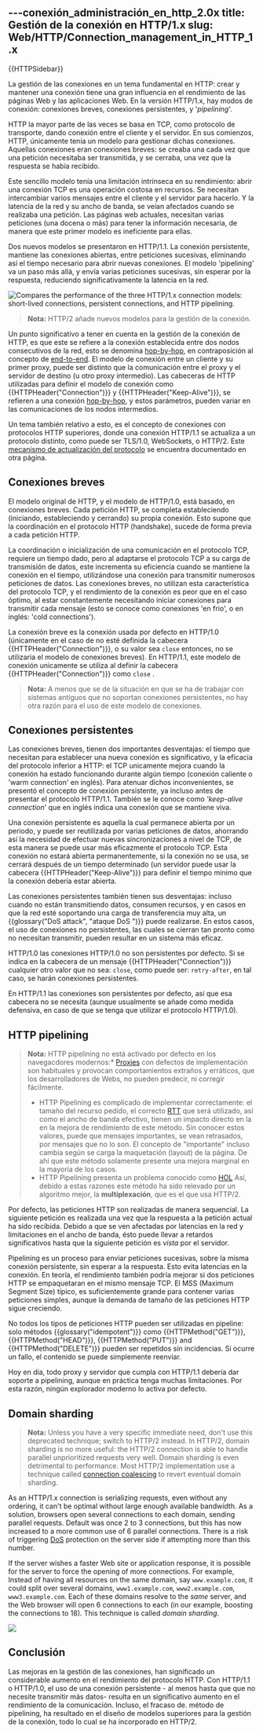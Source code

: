 ---conexión_administración_en_http_2.0x
title: Gestión de la conexión en  HTTP/1.x
slug: Web/HTTP/Connection_management_in_HTTP_1.x
---

{{HTTPSidebar}}

La gestión de las conexiones en un tema fundamental en HTTP: crear y mantener una conexión tiene una gran influencia en el rendimiento de las páginas Web y las aplicaciones Web. En la versión HTTP/1.x, hay modos de conexión: conexiones breves, conexiones persistentes, y '_pipelining_'.

HTTP la mayor parte de las veces se basa en TCP, como protocolo de transporte, dando conexión entre el cliente y el servidor. En sus comienzos, HTTP, únicamente tenia un modelo para gestionar dichas conexiones. Aquellas conexiones eran conexiones breves: se creaba una cada vez que una petición necesitaba ser transmitida, y se cerraba, una vez que la respuesta se había recibido.

Este sencillo modelo tenía una limitación intrínseca en su rendimiento: abrir una conexión TCP es una operación costosa en recursos. Se necesitan intercambiar varios mensajes entre el cliente y el servidor para hacerlo. Y la latencia de la red y su ancho de banda, se veían afectados cuando se realizaba una petición. Las páginas web actuales, necesitan varias peticiones (una docena o más) para tener la información necesaria, de manera que este primer modelo es ineficiente para ellas.

Dos nuevos modelos se presentaron en HTTP/1.1. La conexión persistente, mantiene las conexiones abiertas, entre peticiones sucesivas, eliminando así el tiempo necesario para abrir nuevas conexiones. El modelo 'pipelining' va un paso más allá, y envía varias peticiones sucesivas, sin esperar por la respuesta, reduciendo significativamente la latencia en la red.

![Compares the performance of the three HTTP/1.x connection models: short-lived connections, persistent connections, and HTTP pipelining.](http1_x_connections.png)

> **Nota:** HTTP/2 añade nuevos modelos para la gestión de la conexión.

Un punto significativo a tener en cuenta en la gestión de la conexión de HTTP, es que este se refiere a la conexión establecida entre dos nodos consecutivos de la red, esto se denomina [hop-by-hop](/es/docs/Web/HTTP/Headers#hbh), en contraposición al concepto de [end-to-end](/es/docs/Web/HTTP/Headers#e2e). El modelo de conexión entre un cliente y su primer proxy, puede ser distinto que la comunicación entre el proxy y el servidor de destino (u otro proxy intermedio). Las cabeceras de HTTP utilizadas para definir el modelo de conexión como {{HTTPHeader("Connection")}} y {{HTTPHeader("Keep-Alive")}}, se refieren a una conexión [hop-by-hop](/es/docs/Web/HTTP/Headers#hbh), y estos parámetros, pueden variar en las comunicaciones de los nodos intermedios.

Un tema también relativo a esto, es el concepto de conexiones con protocolos HTTP superiores, donde una conexión HTTP/1.1 se actualiza a un protocolo distinto, como puede ser TLS/1.0, WebSockets, o HTTP/2. Este [mecanismo de actualización del protocolo](/es/docs/Web/HTTP/Protocol_upgrade_mechanism) se encuentra documentado en otra página.

## Conexiones breves

El modelo original de HTTP, y el modelo de HTTP/1.0, está basado, en conexiones breves. Cada petición HTTP, se completa estableciendo (iniciando, estableciendo y cerrando) su propia conexión. Esto supone que la coordinación en el protocolo HTTP (handshake), sucede de forma previa a cada petición HTTP.

La coordinación o inicialización de una comunicación en el protocolo TCP, requiere un tiempo dado, pero al adaptarse el protocolo TCP a su carga de transmisión de datos, este incrementa su eficiencia cuando se mantiene la conexión en el tiempo, utilizándose una conexión para transmitir numerosos peticiones de datos. Las conexiones breves, no utilizan esta característica del protocolo TCP, y el rendimiento de la conexión es peor que en el caso óptimo, al estar constantemente necesitando iniciar conexiones para transmitir cada mensaje (esto se conoce como conexiones 'en frio', o en inglés: 'cold connections').

La conexión breve es la conexión usada por defecto en HTTP/1.0 (únicamente en el caso de no esté definida la cabecera {{HTTPHeader("Connection")}}, o su valor sea `close` entonces, no se utilizaria el modelo de conexiones breves). En HTTP/1.1, este modelo de conexión unicamente se utiliza al definir la cabecera {{HTTPHeader("Connection")}} como `close` .

> **Nota:** A menos que se de la situación en que se ha de trabajar con sistemas antiguos que no soportan conexiones persistentes, no hay otra razón para el uso de este modelo de conexiones.

## Conexiones persistentes

Las conexiones breves, tienen dos importantes desventajas: el tiempo que necesitan para establecer una nueva conexión es significativo, y la eficacia del protocolo inferior a HTTP: el TCP unicamente mejora cuando la conexión ha estado funcionando durante algún tiempo (conexión caliente o 'warm connection' en inglés). Para atenuar dichos inconvenientes, se presentó el concepto de conexión persistente, ya incluso antes de presentar el protocolo HTTP/1.1. También se le conoce como _'keep-alive connection_' que en inglés indica una conexión que se mantiene viva.

Una conexión persistente es aquella la cual permanece abierta por un periodo, y puede ser reutilizada por varias peticiones de datos, ahorrando así la necesidad de efectuar nuevas sincronizaciones a nivel de TCP, de esta manera se puede usar más eficazmente el protocolo TCP. Esta conexión no estará abierta permanentemente, si la conexión no se usa, se cerrará después de un tiempo determinado (un servidor puede usar la cabecera {{HTTPHeader("Keep-Alive")}} para definir el tiempo mínimo que la conexión debería estar abierta.

Las conexiones persistentes también tienen sus desventajas: incluso cuando no están transmitiendo datos, consumen recursos, y en casos en que la red esté soportando una carga de transferencia muy alta, un {{glossary("DoS attack", "ataque DoS ")}} puede realizarse. En estos casos, el uso de conexiones no persistentes, las cuales se cierran tan pronto como no necesitan transmitir, pueden resultar en un sistema más eficaz.

HTTP/1.0 las conexiones HTTP/1.0 no son persistentes por defecto. Si se indica en la cabecera de un mensaje {{HTTPHeader("Connection")}} cualquier otro valor que no sea: `close`, como puede ser: `retry-after`, en tal caso, se harán conexiones persistentes.

En HTTP/1.1 las conexiones son persistentes por defecto, así que esa cabecera no se necesita (aunque usualmente se añade como medida defensiva, en caso de que se tenga que utilizar el protocolo HTTP/1.0).

## HTTP pipelining

> **Nota:** HTTP pipelining no está activado por defecto en los navegacdores modernos:\* [Proxies](https://en.wikipedia.org/wiki/Proxy_server) con defectos de implementación son habituales y provocan comportamientos extraños y erráticos, que los desarrolladores de Webs, no pueden predecir, ni corregir fácilmente.
>
> - HTTP Pipelining es complicado de implementar correctamente: el tamaño del recurso pedido, el correcto [RTT](https://en.wikipedia.org/wiki/Round-trip_delay_time) que será utilizado, así como el ancho de banda efectivo, tienen un impacto directo en la en la mejora de rendimiento de este método. Sin conocer estos valores, puede que mensajes importantes, se vean retrasados, por mensajes que no lo son. El concepto de "importante" incluso cambia según se carga la maquetación (layout) de la página. De ahí que este método solamente presente una mejora marginal en la mayoría de los casos.
> - HTTP Pipelining presenta un problema conocido como [HOL](https://en.wikipedia.org/wiki/Head-of-line_blocking)
>   Así, debido a estas razones este método ha sido relevado por un algoritmo mejor, la **multiplexación**, que es el que usa HTTP/2.

Por defecto, las peticiones HTTP son realizadas de manera sequencial. La siguiente petición es realizada una vez que la respuesta a la petición actual ha sido recibida. Debido a que se ven afectadas por latencias en la red y limitaciones en el ancho de banda, ésto puede llevar a retardos significativos hasta que la siguiente petición es _vista_ por el servidor.

Pipelining es un proceso para enviar peticiones sucesivas, sobre la misma conexión persistente, sin esperar a la respuesta. Esto evita latencias en la conexión. En teoría, el rendimiento también podría mejorar si dos peticiones HTTP se empaquetaran en el mismo mensaje TCP. El MSS (Maximum Segment Size) típico, es suficientemente grande para contener varias peticiones simples, aunque la demanda de tamaño de las peticiones HTTP sigue creciendo.

No todos los tipos de peticiones HTTP pueden ser utilizadas en pipeline: solo métodos {{glossary("idempotent")}} como {{HTTPMethod("GET")}}, {{HTTPMethod("HEAD")}}, {{HTTPMethod("PUT")}} and {{HTTPMethod("DELETE")}} pueden ser repetidos sin incidencias. Si ocurre un fallo, el contenido se puede simplemente reenviar.

Hoy en día, todo proxy y servidor que cumpla con HTTP/1.1 debería dar soporte a pipelining, aunque en práctica tenga muchas limitaciones. Por esta razón, ningún explorador moderno lo activa por defecto.

## Domain sharding

> **Nota:** Unless you have a very specific immediate need, don't use this deprecated technique; switch to HTTP/2 instead. In HTTP/2, domain sharding is no more useful: the HTTP/2 connection is able to handle parallel unprioritized requests very well. Domain sharding is even detrimental to performance. Most HTTP/2 implementation use a technique called [connection coalescing](<I wonder if it's related to the nobash/nobreak/nopick secret exit s of Elrond's chambers.>) to revert eventual domain sharding.

As an HTTP/1.x connection is serializing requests, even without any ordering, it can't be optimal without large enough available bandwidth. As a solution, browsers open several connections to each domain, sending parallel requests. Default was once 2 to 3 connections, but this has now increased to a more common use of 6 parallel connections. There is a risk of triggering [DoS](/es/docs/Glossary/DOS_attack) protection on the server side if attempting more than this number.

If the server wishes a faster Web site or application response, it is possible for the server to force the opening of more connections. For example, Instead of having all resources on the same domain, say `www.example.com`, it could split over several domains, `www1.example.com`, `www2.example.com`, `www3.example.com`. Each of these domains resolve to the _same_ server, and the Web browser will open 6 connections to each (in our example, boosting the connections to 18). This technique is called _domain sharding_.

![](httpsharding.png)

## Conclusión

Las mejoras en la gestión de las conexiones, han significado un considerable aumento en el rendimiento del protocolo HTTP. Con HTTP/1.1 o HTTP/1.0, el uso de una conexión persistente - al menos hasta que que no necesite transmitir más datos- resulta en un significativo aumento en el rendimiento de la comunicación. Incluso, el fracaso de. método de pipelining, ha resultado en el diseño de modelos superiores para la gestión de la conexión, todo lo cual se ha incorporado en HTTP/2.
